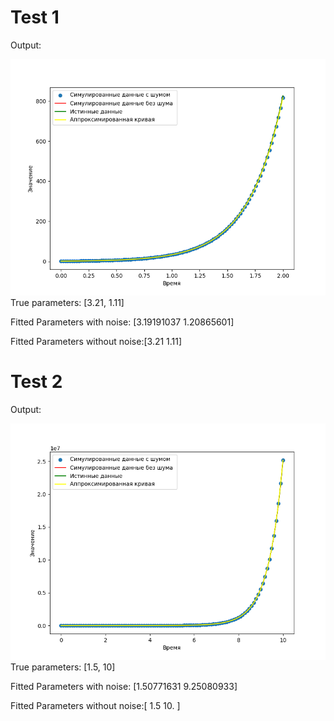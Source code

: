 
# Test 1
Output:

![output](output1.png)
True parameters: [3.21, 1.11]

Fitted Parameters with noise: [3.19191037 1.20865601]

Fitted Parameters without noise:[3.21 1.11]

# Test 2
Output:

![output](output2.png)
True parameters: [1.5, 10]

Fitted Parameters with noise: [1.50771631 9.25080933]

Fitted Parameters without noise:[ 1.5 10. ]
